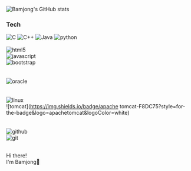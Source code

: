 <div align="left">

![Bamjong's GitHub stats](https://github-readme-stats.vercel.app/api?username=Bamjong&show_icons=true&theme=vue)

</div>

### Tech
![C](https://img.shields.io/badge/c-%2300599C.svg?style=for-the-badge&logo=c&logoColor=white)
![C++](https://img.shields.io/badge/c++-%2300599C.svg?style=for-the-badge&logo=c%2B%2B&logoColor=white)
![Java](https://img.shields.io/badge/java-%23ED8B00.svg?style=for-the-badge&logo=java&logoColor=white) 
![python](https://img.shields.io/badge/python-3776AB?style=for-the-badge&logo=python&logoColor=white)
<br><br>
![html5](https://img.shields.io/badge/html5-E34F26?style=for-the-badge&logo=html5&logoColor=white)           
![javascript](https://img.shields.io/badge/javascript-F7DF1E?style=for-the-badge&logo=javascript&logoColor=black)         
![bootstrap](https://img.shields.io/badge/bootstrap-7952B3?style=for-the-badge&logo=bootstrap&logoColor=white)        
<br><br>
![oracle](https://img.shields.io/badge/oracle-F80000?style=for-the-badge&logo=oracle&logoColor=white)          
<br><br>
![linux](https://img.shields.io/badge/linux-FCC624?style=for-the-badge&logo=linux&logoColor=black)           
![tomcat](https://img.shields.io/badge/apache tomcat-F8DC75?style=for-the-badge&logo=apachetomcat&logoColor=white)         
<br><br>
![github](https://img.shields.io/badge/github-181717?style=for-the-badge&logo=github&logoColor=white)          
![git](https://img.shields.io/badge/git-F05032?style=for-the-badge&logo=git&logoColor=white)           
<br>

Hi there!  
I'm Bamjong🌰